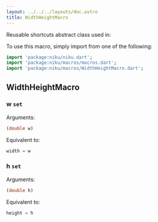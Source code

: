 ```yaml
---
layout: ../../../layouts/doc.astro
title: WidthHeightMacro
---
```

Reusable shortcuts abstract class used in:


To use this macro, simply import from one of the following:
```dart
import 'package:niku/niku.dart';
import 'package:niku/macros/macros.dart';
import 'package:niku/macros/WidthHeightMacro.dart';
```
## WidthHeightMacro

### w `set`

Arguments:
```dart
(double w) 
```

Equivalent to:
```dart
width = w
```

### h `set`

Arguments:
```dart
(double h) 
```

Equivalent to:
```dart
height = h
```

